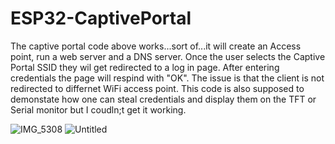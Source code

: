 # ESP32-CaptivePortal

The captive portal code above works...sort of...it will create an Access point, run a web server and a DNS server. Once the user selects the Captive Portal SSID they wil get redirected to a log in page. After entering credentials the page will respind with "OK".
The issue is that the client is not redirected to differnet WiFi access point. This code is also supposed to demonstate how one can steal credentials and display them on the TFT or Serial monitor but I coudln;t get it working.

![IMG_5308](https://user-images.githubusercontent.com/5065324/225166733-a9fa3fbc-9be7-45d1-8dc9-f244a6211c19.jpeg)
![Untitled](https://user-images.githubusercontent.com/5065324/225166888-3f93db34-b2c2-4ff6-ae8d-09dc50b41a2a.jpg)
